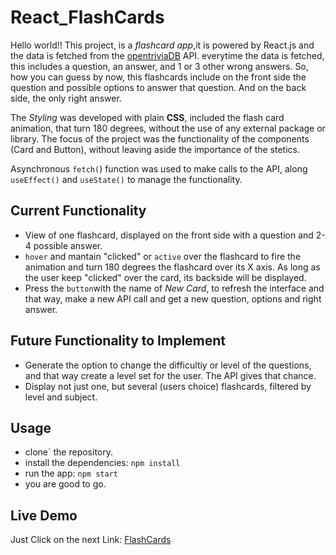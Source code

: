 # React_FlashCards

Hello world!! This project, is a _flashcard app_,it is powered by React.js and the data is fetched from the [opentriviaDB](https://opentdb.com/api.php/) API. everytime the data is fetched, this includes a question, an answer, and 1 or 3 other wrong answers. So, how you can guess by now, this flashcards include on the front side the question and possible options to answer that question. And on the back side, the only right answer.

The _Styling_ was developed with plain **CSS**, included the flash card animation, that turn 180 degrees, without the use of any external package or library. The focus of the project was the functionality of the components (Card and Button), without leaving aside the importance of the stetics.

Asynchronous `fetch(`) function was used to make calls to the API, along `useEffect()` and `useState()` to manage the functionality.

## Current Functionality

- View of one flashcard, displayed on the front side with a question and 2-4 possible answer.
- `hover` and mantain "clicked" or `active` over the flashcard to fire the animation and turn 180 degrees the flashcard over its X axis. As long as the user keep "clicked" over the card, its backside will be displayed.
- Press the `button`with the name of _New Card_, to refresh the interface and that way, make a new API call and get a new question, options and right answer.

## Future Functionality to Implement

- Generate the option to change the difficultiy or level of the questions, and that way create a level set for the user. The API gives that chance.
- Display not just one, but several (users choice) flashcards, filtered by level and subject.

## Usage

- clone` the repository.
- install the dependencies:
  `npm install`
- run the app:
  `npm start`
- you are good to go.

## Live Demo

Just Click on the next Link: [FlashCards](https://santiagoejm.github.io/React_FlashCards/)
